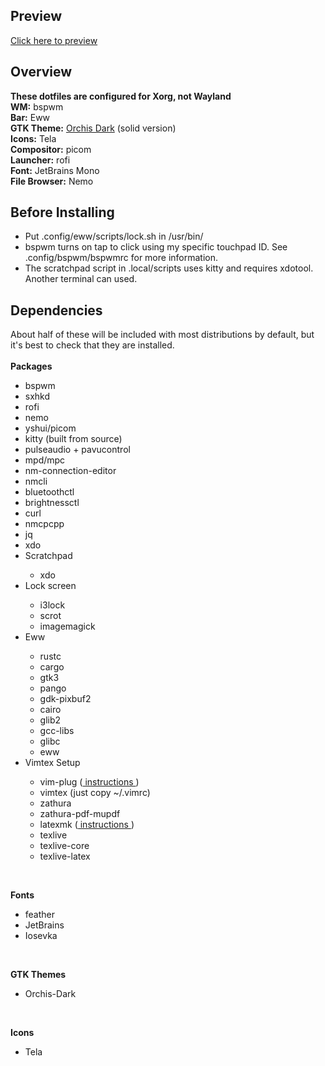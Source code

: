 <h2>Preview</h2>
<a href = "screen.png">Click here to preview</a><br>

<h2>Overview</h2>
<b>These dotfiles are configured for Xorg, not Wayland</b><br>
<b>WM:</b> bspwm<br>
<b>Bar:</b> Eww<br>
<b>GTK Theme:</b> <a href=https://github.com/vinceliuice/Orchis-theme>Orchis Dark</a> (solid version)<br>
<b>Icons:</b> Tela<br>
<b>Compositor:</b> picom<br>
<b>Launcher:</b> rofi<br>
<b>Font:</b> JetBrains Mono<br>
<b>File Browser:</b> Nemo<br>

<h2>Before Installing</h2>
<ul>
<li>Put .config/eww/scripts/lock.sh in /usr/bin/</li>
<li>bspwm turns on tap to click using my specific touchpad ID. See .config/bspwm/bspwmrc for more information.</li>
<li>The scratchpad script in .local/scripts uses kitty and requires xdotool. Another terminal can used.</li>
</ul>

<h2>Dependencies</h2>
About half of these will be included with most distributions by default, but it's best to check that they are installed.<br><br>
<b>Packages</b>
<ul>
<li>bspwm</li>
<li>sxhkd</li>
<li>rofi</li>
<li>nemo</li>
<li>yshui/picom</li>
<li>kitty (built from source)</li>
<li>pulseaudio + pavucontrol</li>
<li>mpd/mpc</li>
<li>nm-connection-editor</li>
<li>nmcli</li>
<li>bluetoothctl</li>
<li>brightnessctl</li>
<li>curl</li>
<li>nmcpcpp</li>
<li>jq</li>
<li>xdo</li>
<li>Scratchpad</li>
<ul>
<li>xdo</li>
</ul>
<li>Lock screen</li>
<ul>
<li>i3lock</li>
<li>scrot</li>
<li>imagemagick</li>
</ul>
<li>Eww</li>
<ul>
<li>rustc</li>
<li>cargo</li>
<li>gtk3</li>
<li>pango</li>
<li>gdk-pixbuf2</li>
<li>cairo</li>
<li>glib2</li>
<li>gcc-libs</li>
<li>glibc</li>
<li>eww</li>
</ul>
<li>Vimtex Setup</li>
<ul>
<li>vim-plug (<a href="https://github.com/junegunn/vim-plug"> instructions </a>)</li>
<li>vimtex (just copy ~/.vimrc)</li>
<li>zathura</li>
<li>zathura-pdf-mupdf</li>
<li>latexmk (<a href ="https://ctan.org/pkg/latexmk?lang=en"> instructions </a>)</li>
<li>texlive</li>
<li>texlive-core</li>
<li>texlive-latex</li>
</ul>
</ul>
<br>

<b>Fonts</b>
<ul>
<li>feather</li>
<li>JetBrains</li>
<li>Iosevka</li>
</ul>
<br>

<b>GTK Themes</b>
<ul>
<li>Orchis-Dark</li>
</ul>
<br>

<b>Icons</b>
<ul>
<li>Tela</li>
</ul>
